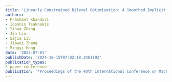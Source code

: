 ```yaml
---
title: 'Linearly Constrained Bilevel Optimization: A Smoothed Implicit Gradient Approach'
authors:
- Prashant Khanduri
- Ioannis Tsaknakis
- Yihua Zhang
- Jia Liu
- Sijia Liu
- Jiawei Zhang
- Mingyi Hong
date: '2023-07-01'
publishDate: '2024-10-15T07:02:18.246119Z'
publication_types:
- paper-conference
publication: '*Proceedings of the 40th International Conference on Machine Learning*'
---
```

